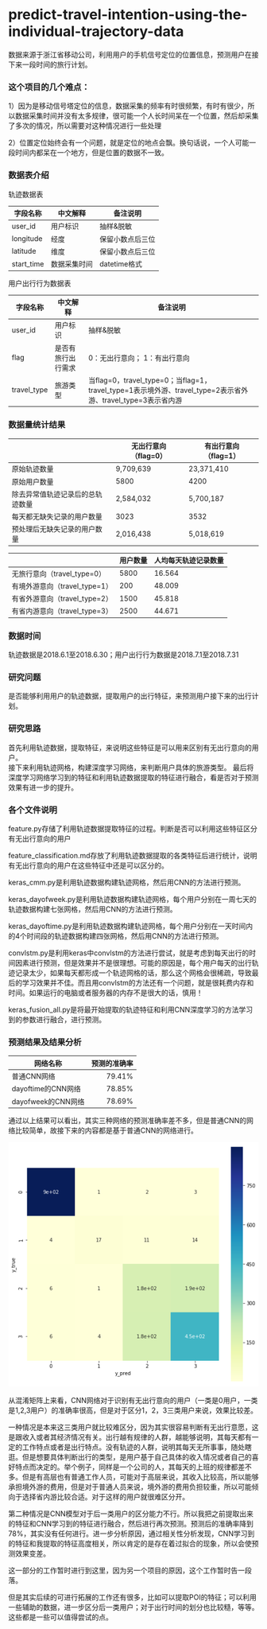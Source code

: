 # predict-travel-intention-using-the-individual-trajectory-data
数据来源于浙江省移动公司，利用用户的手机信号定位的位置信息，预测用户在接下来一段时间的旅行计划。

### 这个项目的几个难点：

1）因为是移动信号塔定位的信息，数据采集的频率有时很频繁，有时有很少，所以数据采集时间并没有太多规律，很可能一个人长时间呆在一个位置，然后却采集了多次的情况，所以需要对这种情况进行一些处理

2）位置定位始终会有一个问题，就是定位的地点会飘。换句话说，一个人可能一段时间内都呆在一个地方，但是位置的数据不一致。

### 数据表介绍
轨迹数据表

| 字段名称      | 中文解释    | 备注说明  |
| --------     | -----      |---------|
| user_id      |   用户标识  | 抽样&脱敏 |
| longitude    | 经度        | 保留小数点后三位 |
| latitude     | 维度        | 保留小数点后三位 |
| start_time   |数据采集时间  |datetime格式|

用户出行行为数据表

| 字段名称      | 中文解释         | 备注说明  |
| --------     | -----            |---------|
| user_id      |   用户标识        |  抽样&脱敏 |
| flag         | 是否有旅行出行需求 |	0：无出行意向；   1：有出行意向 |
| travel_type  | 旅游类型          |	当flag=0，travel_type=0；当flag=1，travel_type=1表示境外游、travel_type=2表示省外游、travel_type=3表示省内游 |

### 数据量统计结果
|            | 无出行意向（flag=0）    | 有出行意向（flag=1）  |
| --------   | -----                  |---------            |
| 原始轨迹数量       |   9,709,639   |23,371,410|
| 原始用户数量      | 5800  | 4200 |
| 除去异常值轨迹记录后的总轨迹数量 | 2,584,032  |5,700,187|
| 每天都无缺失记录的用户数量|3023|3532|
| 预处理后无缺失记录的用户数量|2,016,438|5,018,619|

|       | 用户数量    | 人均每天轨迹记录数量  |
| --------   | -----  |---------|
| 无旅行意向（travel_type=0）   | 5800  |16.564|
| 有境外游意向（travel_type=1） | 200   |48.009|
| 有省外游意向（travel_type=2） | 1500  |45.818|
| 有省内游意向（travel_type=3） | 2500  |44.671|
### 数据时间
轨迹数据是2018.6.1至2018.6.30；用户出行行为数据是2018.7.1至2018.7.31
### 研究问题
是否能够利用用户的轨迹数据，提取用户的出行特征，来预测用户接下来的出行计划。
### 研究思路
首先利用轨迹数据，提取特征，来说明这些特征是可以用来区别有无出行意向的用户。   
接下来利用轨迹网格，构建深度学习网络，来判断用户具体的旅游类型。
最后将深度学习网络学习到的特征和利用轨迹数据提取的特征进行融合，看是否对于预测效果有进一步的提升。
### 各个文件说明
feature.py存储了利用轨迹数据提取特征的过程。判断是否可以利用这些特征区分有无出行意向的用户

feature_classification.md存放了利用轨迹数据提取的各类特征后进行统计，说明有无出行意向的用户在这些特征中还是可以区分的。

keras_cmm.py是利用轨迹数据构建轨迹网格，然后用CNN的方法进行预测。

keras_dayofweek.py是利用轨迹数据构建轨迹网格，每个用户分别在一周七天的轨迹数据构建七张网格，然后用CNN的方法进行预测。

keras_dayoftime.py是利用轨迹数据构建轨迹网格，每个用户分别在一天时间内的4个时间段的轨迹数据构建四张网格，然后用CNN的方法进行预测。

convlstm.py是利用keras中convlstm的方法进行尝试，就是考虑到每天出行的时间因素进行预测，但是效果并不是很理想。可能的原因是，每个用户每天的出行轨迹记录太少，如果每天都形成一个轨迹网格的话，那么这个网格会很稀疏，导致最后的学习效果并不佳。而且用convlstm的方法还有一个问题，就是很耗费内存和时间。如果运行的电脑或者服务器的内存不是很大的话，慎用！

keras_fusion_all.py是将最开始提取的轨迹特征和利用CNN深度学习的方法学习到的参数进行融合，进行预测。
### 预测结果及结果分析
| 网络名称      | 预测的准确率    |
| --------   | -----:  |
| 普通CNN网络           |  79.41%  |
| dayoftime的CNN网络    |  78.85%  |
| dayofweek的CNN网络    |  78.69%  |

通过以上结果可以看出，其实三种网络的预测准确率差不多，但是普通CNN的网络比较简单，故接下来的内容都是基于普通CNN的网络进行。

![混淆矩阵](混淆矩阵.png)

从混淆矩阵上来看，CNN网络对于识别有无出行意向的用户（一类是0用户，一类是1,2,3用户）的准确率很高，但是对于区分1，2，3三类用户来说，效果比较差。

一种情况是本来这三类用户就比较难区分，因为其实很容易判断有无出行意愿，这是跟收入或者其经济情况有关。出行越有规律的人群，越能够说明，其每天都有一定的工作特点或者是出行特点。没有轨迹的人群，说明其每天无所事事，随处瞎逛。但是想要具体判断出行的类型，是用户基于自己具体的收入情况或者自己的喜好特点而决定的。举个例子，同样是一个公司的人，其每天的上班的规律都差不多。但是有高层也有普通工作人员，可能对于高层来说，其收入比较高，所以能够承担境外游的费用，但是对于普通人员来说，境外游的费用负担较重，所以可能倾向于选择省内游比较合适。对于这样的用户就很难区分开。

第二种情况是CNN模型对于后一类用户的区分能力不行。所以我把之前提取出来的特征和CNN学习到的特征进行融合，然后进行再次预测。预测后的准确率降到78%，其实没有任何进行。进一步分析原因，通过相关性分析发现，CNN学习到的特征和我提取的特征高度相关，所以肯定的是存在着过拟合的现象，所以会使预测效果变差。

这一部分的工作暂时进行到这里，因为另一个项目的原因，这个工作暂时告一段落。

但是其实后续的可进行拓展的工作还有很多，比如可以提取POI的特征；可以利用一些辅助的数据，进一步区分后一类用户；对于出行时间的划分也比较糙，等等。这些都是一些可以值得尝试的点。
